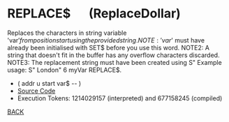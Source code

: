 # REPLACE$ &emsp; (ReplaceDollar)
Replaces the characters in string variable 'var$' from position start using the provided string. NOTE: 'var$' must have already been initialised with SET$ before you use this word. NOTE2: A string that doesn't fit in the buffer has any overflow characters discarded. NOTE3: The replacement string must have been created using S" Example usage: S" London" 6 myVar REPLACE$.
* ( addr u start var$ -- )
* [Source Code](../words/shando/ReplaceDollar.cs)
* Execution Tokens: 1214029157 (interpreted) and 677158245 (compiled)


[BACK](builtins.md#ReplaceDollar)
